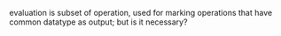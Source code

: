 evaluation is subset of operation, used for marking operations that have common datatype as output; but is it necessary?